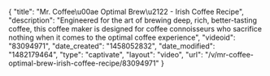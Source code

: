 {
    "title": "Mr. Coffee\u00ae Optimal Brew\u2122 - Irish Coffee Recipe",
    "description": "Engineered for the art of brewing deep, rich, better-tasting coffee, this coffee maker is designed for coffee connoisseurs who sacrifice nothing when it comes to the optimal coffee experience",
    "videoid": "83094971",
    "date_created": "1458052832",
    "date_modified": "1482179464",
    "type": "captivate",
    "layout": "video",
    "url": "\/v\/mr-coffee-optimal-brew-irish-coffee-recipe\/83094971"
}